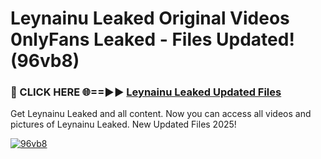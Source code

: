 # Leynainu Leaked Original Videos 0nlyFans Leaked - Files Updated! (96vb8)

<h3>🔴 CLICK HERE 🌐==►► <a href="https://tinyurl.com/ehrbuxhb" rel="nofollow">Leynainu Leaked Updated Files</a></h3>

Get Leynainu Leaked and all content. Now you can access all videos and pictures of Leynainu Leaked. New Updated Files 2025!

[![96vb8](https://i.imgur.com/lVYEuWS.gif)](https://tinyurl.com/ehrbuxhb)
